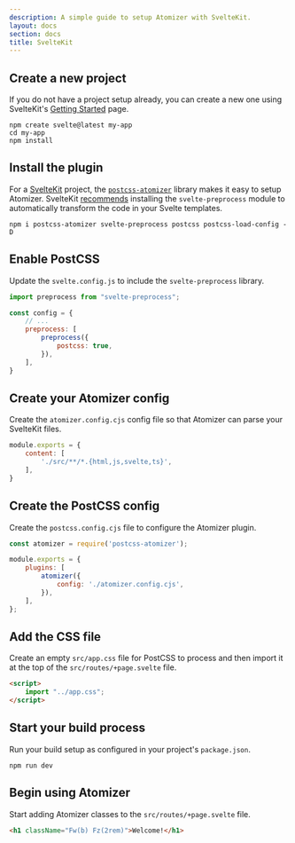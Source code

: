 ```yaml
---
description: A simple guide to setup Atomizer with SvelteKit.
layout: docs
section: docs
title: SvelteKit
---
```


## Create a new project

If you do not have a project setup already, you can create a new one using SvelteKit's [Getting Started](https://kit.svelte.dev/docs/introduction#getting-started) page.

```shell
npm create svelte@latest my-app
cd my-app
npm install
```

## Install the plugin

For a [SvelteKit](https://kit.svelte.dev/) project, the [`postcss-atomizer`](https://github.com/acss-io/atomizer/tree/main/packages/postcss-atomizer) library makes it easy to setup Atomizer. SvelteKit [recommends](https://kit.svelte.dev/docs/additional-resources#integrations) installing the `svelte-preprocess` module to automatically transform the code in your Svelte templates.

```shell
npm i postcss-atomizer svelte-preprocess postcss postcss-load-config -D
```

## Enable PostCSS

Update the `svelte.config.js` to include the `svelte-preprocess` library.

```js
import preprocess from "svelte-preprocess";

const config = {
    // ...
    preprocess: [
        preprocess({
            postcss: true,
        }),
    ],
}
```

## Create your Atomizer config

Create the `atomizer.config.cjs` config file so that Atomizer can parse your SvelteKit files.

```js
module.exports = {
    content: [
        './src/**/*.{html,js,svelte,ts}',
    ],
}
```

## Create the PostCSS config

Create the `postcss.config.cjs` file to configure the Atomizer plugin.

```js
const atomizer = require('postcss-atomizer');

module.exports = {
    plugins: [
        atomizer({
            config: './atomizer.config.cjs',
        }),
    ],
};
```

## Add the CSS file

Create an empty `src/app.css` file for PostCSS to process and then import it at the top of the `src/routes/+page.svelte` file.

```html
<script>
    import "../app.css";
</script>
```

## Start your build process

Run your build setup as configured in your project's `package.json`.

```shell
npm run dev
```

## Begin using Atomizer

Start adding Atomizer classes to the `src/routes/+page.svelte` file.

```html
<h1 className="Fw(b) Fz(2rem)">Welcome!</h1>
```
